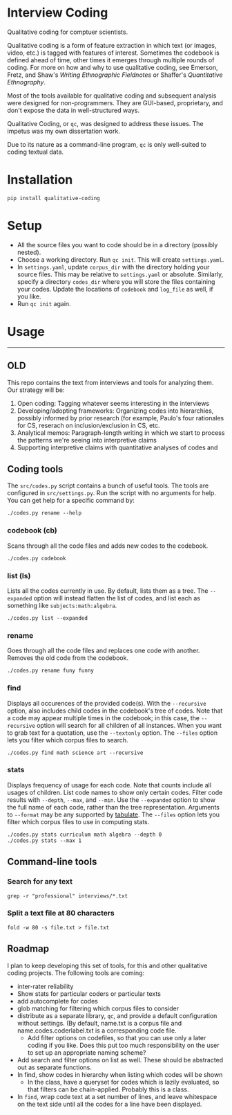 # Interview Coding

Qualitative coding for comptuer scientists. 

Qualitative coding is a form of feature extraction in which text (or images,
video, etc.) is tagged with features of interest. Sometimes the codebook is
defined ahead of time, other times it emerges through multiple rounds of coding.
For more on how and why to use qualitative coding, see Emerson, Fretz, and
Shaw's *Writing Ethnographic Fieldnotes* or Shaffer's *Quantitative
Ethnography*.

Most of the tools available for qualitative coding and subsequent analysis were
designed for non-programmers. They are GUI-based, proprietary, and don't expose 
the data in well-structured ways. 

Qualitative Coding, or `qc`, was designed to address these issues. The impetus
was my own dissertation work. 

Due to its nature as a command-line program, `qc` is only well-suited to coding
textual data. 

# Installation

    pip install qualitative-coding

# Setup 

- All the source files you want to code should be in a directory (possibly
  nested). 
- Choose a working directory. Run `qc init`. This will create `settings.yaml`.
- In `settings.yaml`, update `corpus_dir` with the directory holding your source
  files. This may be relative to `settings.yaml` or absolute. Similarly, specify
a directory `codes_dir` where you will store the files containing your codes.
Update the locations of `codebook` and `log_file` as well, if you like. 
- Run `qc init` again. 

# Usage

---

## OLD

This repo contains the text from interviews and tools for analyzing them. Our strategy will be:

1. Open coding: Tagging whatever seems interesting in the interviews
2. Developing/adopting frameworks: Organizing codes into hierarchies, possibly informed by prior research (for example, Paulo's four rationales for CS, reserach on inclusion/exclusion in CS, etc. 
3. Analytical memos: Paragraph-length writing in which we start to process the patterns we're seeing into interpretive claims
4. Supporting interpretive claims with quantitative analyses of codes and 

## Coding tools

The `src/codes.py` script contains a bunch of useful tools. The tools are configured in `src/settings.py`. 
Run the script with no arguments for help. You can get help for a specific command by:

    ./codes.py rename --help

### codebook (cb)
Scans through all the code files and adds new codes to the codebook. 

    ./codes.py codebook

### list (ls)
Lists all the codes currently in use. By default, lists them as a tree. The `--expanded` option 
will instead flatten the list of codes, and list each as something like `subjects:math:algebra`.

    ./codes.py list --expanded

### rename
Goes through all the code files and replaces one code with another. Removes the old code from the codebook.

    ./codes.py rename funy funny

### find
Displays all occurences of the provided code(s). With the `--recursive` option, also includes child
codes in the codebook's tree of codes. Note that a code may appear multiple times in the codebook; in this case, 
the `--recursive` option will search for all children of all instances. When you want to grab text for a quotation,
use the `--textonly` option. The `--files` option lets you filter which corpus files to search.

    ./codes.py find math science art --recursive

### stats
Displays frequency of usage for each code. Note that counts include all usages of children.
List code names to show only certain codes. Filter code results with 
`--depth`, `--max`, and `--min`. Use the `--expanded` option to show the full name of each code, rather than the 
tree representation. Arguments to `--format` may be any supported by [tabulate](https://bitbucket.org/astanin/python-tabulate).
The `--files` option lets you filter which corpus files to use in computing stats.

    ./codes.py stats curriculum math algebra --depth 0
    ./codes.py stats --max 1

## Command-line tools

### Search for any text 

    grep -r "professional" interviews/*.txt

### Split a text file at 80 characters

    fold -w 80 -s file.txt > file.txt

## Roadmap
I plan to keep developing this set of tools, for this and other qualitative coding projects. The following tools are coming:

- inter-rater reliability
- Show stats for particular coders or particular texts
- add autocomplete for codes
- glob matching for filtering which corpus files to consider
- distribute as a separate library, `qc`, and provide a default configuration without settings. (By default, name.txt is a corpus file 
  and name.codes.coderlabel.txt is a corresponding code file.
    - Add filter options on codefiles, so that you can use only a later coding if you like. Does this
      put too much responsibility on the user to set up an appropriate naming scheme?
- Add search and filter options on list as well. These should be abstracted out as separate functions.
- In find, show codes in hierarchy when listing which codes will be shown
    - In the class, have a queryset for codes which is lazily evaluated, so that filters can be chain-applied. Probably this is a class.
- In `find`, wrap code text at a set number of lines, and leave whitespace on the text side until all the codes for a line have been displayed.
